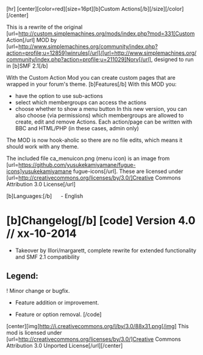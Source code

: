 [hr]
[center][color=red][size=16pt][b]Custom Actions[/b][/size][/color][/center]

This is a rewrite of the original [url=http://custom.simplemachines.org/mods/index.php?mod=331[Custom Action[/url] MOD by [url=http://www.simplemachines.org/community/index.php?action=profile;u=12859]winrules[/url]/[url=http://www.simplemachines.org/community/index.php?action=profile;u=211029]Norv[/url], designed to run in [b]SMF 2.1[/b]

With the Custom Action Mod you can create custom pages that are wrapped in your forum's theme. 
[b]Features[/b]
With this MOD you:
- have the option to use sub-actions
- select which membergroups can access the actions
- choose whether to show a menu button
In this new version, you can also choose (via permissions) which membergroups are allowed to create, edit and remove Actions. Each action/page can be written with BBC and HTML/PHP (in these cases, admin only)

The MOD is now hook-aholic so there are no file edits, which means it should work with any theme.

The included file ca_menuicon.png (menu icon) is an image from [url=https://github.com/yusukekamiyamane/fugue-icons]yusukekamiyamane fugue-icons[/url]. These are licensed under [url=http://creativecommons.org/licenses/by/3.0/]Creative Commons Attribution 3.0 License[/url]

[b]Languages:[/b]
     - English

[b]Changelog[/b]
[code]
Version 4.0 // xx-10-2014
================================================================================
+ Takeover by Illori/margarett, complete rewrite for extended functionality and SMF 2.1 compatibility

Legend:
--------------------------------------------------------------------------------
 ! Minor change or bugfix.
 + Feature addition or improvement.
 - Feature or option removal.
[/code]

[center][img]http://i.creativecommons.org/l/by/3.0/88x31.png[/img]
This mod is licensed under [url=http://creativecommons.org/licenses/by/3.0/]Creative Commons Attribution 3.0 Unported License[/url][/center]